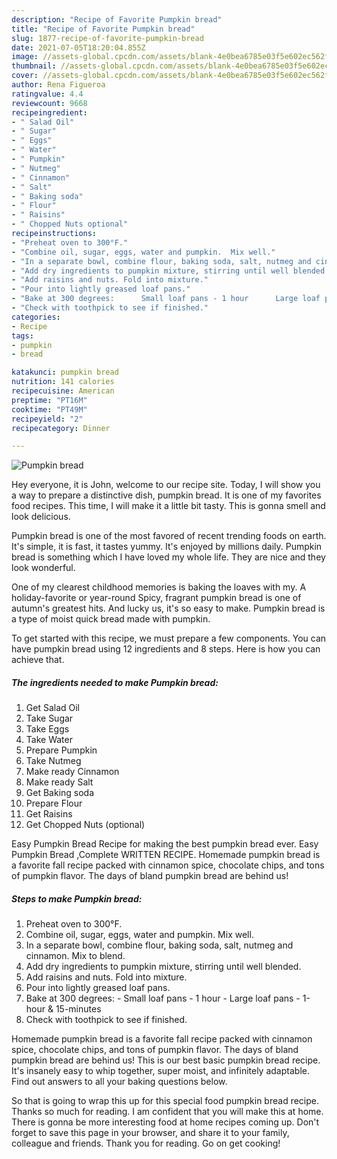 ```yaml
---
description: "Recipe of Favorite Pumpkin bread"
title: "Recipe of Favorite Pumpkin bread"
slug: 1877-recipe-of-favorite-pumpkin-bread
date: 2021-07-05T18:20:04.855Z
image: //assets-global.cpcdn.com/assets/blank-4e0bea6785e03f5e602ec562f230caae08da540cada707380b4fe1bbebba43da.png
thumbnail: //assets-global.cpcdn.com/assets/blank-4e0bea6785e03f5e602ec562f230caae08da540cada707380b4fe1bbebba43da.png
cover: //assets-global.cpcdn.com/assets/blank-4e0bea6785e03f5e602ec562f230caae08da540cada707380b4fe1bbebba43da.png
author: Rena Figueroa
ratingvalue: 4.4
reviewcount: 9668
recipeingredient:
- " Salad Oil"
- " Sugar"
- " Eggs"
- " Water"
- " Pumpkin"
- " Nutmeg"
- " Cinnamon"
- " Salt"
- " Baking soda"
- " Flour"
- " Raisins"
- " Chopped Nuts optional"
recipeinstructions:
- "Preheat oven to 300°F."
- "Combine oil, sugar, eggs, water and pumpkin.  Mix well."
- "In a separate bowl, combine flour, baking soda, salt, nutmeg and cinnamon. Mix to blend."
- "Add dry ingredients to pumpkin mixture, stirring until well blended."
- "Add raisins and nuts. Fold into mixture."
- "Pour into lightly greased loaf pans."
- "Bake at 300 degrees:      Small loaf pans - 1 hour      Large loaf pans - 1-hour &amp; 15-minutes"
- "Check with toothpick to see if finished."
categories:
- Recipe
tags:
- pumpkin
- bread

katakunci: pumpkin bread 
nutrition: 141 calories
recipecuisine: American
preptime: "PT16M"
cooktime: "PT49M"
recipeyield: "2"
recipecategory: Dinner

---
```



![Pumpkin bread](//assets-global.cpcdn.com/assets/blank-4e0bea6785e03f5e602ec562f230caae08da540cada707380b4fe1bbebba43da.png)

Hey everyone, it is John, welcome to our recipe site. Today, I will show you a way to prepare a distinctive dish, pumpkin bread. It is one of my favorites food recipes. This time, I will make it a little bit tasty. This is gonna smell and look delicious.

Pumpkin bread is one of the most favored of recent trending foods on earth. It's simple, it is fast, it tastes yummy. It's enjoyed by millions daily. Pumpkin bread is something which I have loved my whole life. They are nice and they look wonderful.

One of my clearest childhood memories is baking the loaves with my. A holiday-favorite or year-round Spicy, fragrant pumpkin bread is one of autumn&#39;s greatest hits. And lucky us, it&#39;s so easy to make. Pumpkin bread is a type of moist quick bread made with pumpkin.


To get started with this recipe, we must prepare a few components. You can have pumpkin bread using 12 ingredients and 8 steps. Here is how you can achieve that.

<!--inarticleads1-->

##### The ingredients needed to make Pumpkin bread:

1. Get  Salad Oil
1. Take  Sugar
1. Take  Eggs
1. Take  Water
1. Prepare  Pumpkin
1. Take  Nutmeg
1. Make ready  Cinnamon
1. Make ready  Salt
1. Get  Baking soda
1. Prepare  Flour
1. Get  Raisins
1. Get  Chopped Nuts (optional)


Easy Pumpkin Bread Recipe for making the best pumpkin bread ever. Easy Pumpkin Bread ,Complete WRITTEN RECIPE. Homemade pumpkin bread is a favorite fall recipe packed with cinnamon spice, chocolate chips, and tons of pumpkin flavor. The days of bland pumpkin bread are behind us! 

<!--inarticleads2-->

##### Steps to make Pumpkin bread:

1. Preheat oven to 300°F.
1. Combine oil, sugar, eggs, water and pumpkin.  Mix well.
1. In a separate bowl, combine flour, baking soda, salt, nutmeg and cinnamon. Mix to blend.
1. Add dry ingredients to pumpkin mixture, stirring until well blended.
1. Add raisins and nuts. Fold into mixture.
1. Pour into lightly greased loaf pans.
1. Bake at 300 degrees: -      Small loaf pans - 1 hour -      Large loaf pans - 1-hour &amp; 15-minutes
1. Check with toothpick to see if finished.


Homemade pumpkin bread is a favorite fall recipe packed with cinnamon spice, chocolate chips, and tons of pumpkin flavor. The days of bland pumpkin bread are behind us! This is our best basic pumpkin bread recipe. It&#39;s insanely easy to whip together, super moist, and infinitely adaptable. Find out answers to all your baking questions below. 

So that is going to wrap this up for this special food pumpkin bread recipe. Thanks so much for reading. I am confident that you will make this at home. There is gonna be more interesting food at home recipes coming up. Don't forget to save this page in your browser, and share it to your family, colleague and friends. Thank you for reading. Go on get cooking!
